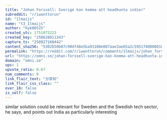 ```yaml
---
title: "Johan Forssell: Sverige kan komma att headhunta indier"
subreddit: "r/iwanttorun"
id: "1lmaijs"
name: "t3_1lmaijs"
author: "kyk00525"
created_utc: 1751073223
created_key: "250628011343"
capture_ts: "250927160442"
content_sha256: "5302b50b87c90df48e5ba93100e007aae3ae65a2c5951740806010626dc48798"
permalink: "https://reddit.com/r/iwanttorun/comments/1lmaijs/johan_forssell_sverige_kan_komma_att_headhunta/"
url: "https://omni.se/johan-forssell-sverige-kan-komma-att-headhunta-indier/a/yEdKXJ"
domain: "omni.se"
ups: 1
upvote_ratio: 0.67
num_comments: 0
link_flair_text: "分享帖"
link_flair_css_class: ""
over_18: false
is_self: false
---
```


similar solution could be relevant for Sweden and the Swedish tech
sector, he says, and points out India as particularly interesting
